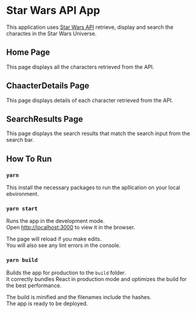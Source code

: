 # Star Wars API App

This application uses [Star Wars API](https://swapi.dev/) retrieve, display and search the charactes in the Star Wars Universe.

## Home Page

This page displays all the characters retrieved from the API.

## ChaacterDetails Page

This page displays details of each character retrieved from the API.

## SearchResults Page

This page displays the search results that match the search input from the search bar.

## How To Run

### `yarn`
This install the necessary packages to run the apllication on your local ebvironment.

### `yarn start`

Runs the app in the development mode.\
Open [http://localhost:3000](http://localhost:3000) to view it in the browser.

The page will reload if you make edits.\
You will also see any lint errors in the console.

### `yarn build`

Builds the app for production to the `build` folder.\
It correctly bundles React in production mode and optimizes the build for the best performance.

The build is minified and the filenames include the hashes.\
The app is ready to be deployed.

